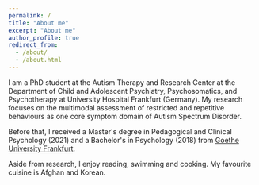 ```yaml
---
permalink: /
title: "About me"
excerpt: "About me"
author_profile: true
redirect_from: 
  - /about/
  - /about.html
---
```


I am a PhD student at the Autism Therapy and Research Center at the Department of Child and Adolescent Psychiatry, Psychosomatics, and Psychotherapy at University Hospital Frankfurt (Germany). My research focuses on the multimodal assessment of restricted and repetitive behaviours as one core symptom domain of Autism Spectrum Disorder.

Before that, I received a Master's degree in Pedagogical and Clinical Psychology (2021) and a Bachelor's in Psychology (2018) from [Goethe University Frankfurt](https://www.goethe-university-frankfurt.de/en "Goethe University Frankfurt").

Aside from research, I enjoy reading, swimming and cooking. My favourite cuisine is Afghan and Korean.


